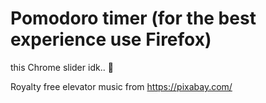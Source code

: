 # Pomodoro timer (for the best experience use Firefox)

this Chrome slider idk.. 🧐

Royalty free elevator music from https://pixabay.com/
